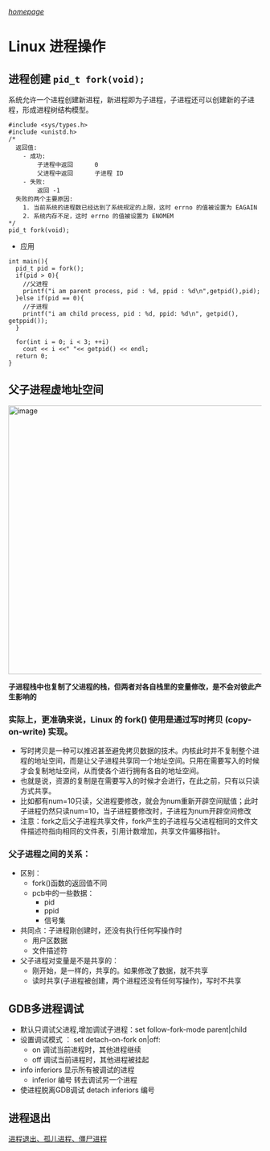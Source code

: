 _[homepage](../index.md)_
# Linux 进程操作

## 进程创建 `pid_t fork(void);`
系统允许一个进程创建新进程，新进程即为子进程，子进程还可以创建新的子进程，形成进程树结构模型。

```
#include <sys/types.h>
#include <unistd.h>
/*
  返回值:
    - 成功:
        子进程中返回      0
        父进程中返回      子进程 ID 
    - 失败:
        返回 -1
  失败的两个主要原因:
    1. 当前系统的进程数已经达到了系统规定的上限，这时 errno 的值被设置为 EAGAIN
    2. 系统内存不足，这时 errno 的值被设置为 ENOMEM
*/
pid_t fork(void);
```

- 应用

```
int main(){
  pid_t pid = fork();
  if(pid > 0){
    //父进程
    printf("i am parent process, pid : %d, ppid : %d\n",getpid(),pid);
  }else if(pid == 0){
    //子进程
    printf("i am child process, pid : %d, ppid: %d\n", getpid(), getppid());
  }
  
  for(int i = 0; i < 3; ++i)
    cout << i <<" "<< getpid() << endl;
  return 0;
}
```

## 父子进程虚地址空间

<img width="534" alt="image" src="https://user-images.githubusercontent.com/41602569/156760567-337d49d5-d037-4cc1-9c9f-90de470cc313.png">

**子进程栈中也复制了父进程的栈，但两者对各自栈里的变量修改，是不会对彼此产生影响的**

### 实际上，更准确来说，Linux 的 fork() 使用是通过写时拷贝 (copy- on-write) 实现。

- 写时拷贝是一种可以推迟甚至避免拷贝数据的技术。内核此时并不复制整个进程的地址空间，而是让父子进程共享同一个地址空间。只用在需要写入的时候才会复制地址空间，从而使各个进行拥有各自的地址空间。
- 也就是说，资源的复制是在需要写入的时候才会进行，在此之前，只有以只读方式共享。
- 比如都有num=10只读，父进程要修改，就会为num重新开辟空间赋值；此时子进程仍然只读num=10，当子进程要修改时，子进程为num开辟空间修改
- 注意：fork之后父子进程共享文件，fork产生的子进程与父进程相同的文件文件描述符指向相同的文件表，引用计数增加，共享文件偏移指针。

### 父子进程之间的关系：
- 区别：
  - fork()函数的返回值不同
  - pcb中的一些数据：
    - pid
    - ppid
    - 信号集 
- 共同点：子进程刚创建时，还没有执行任何写操作时
  - 用户区数据
  - 文件描述符
- 父子进程对变量是不是共享的：
  - 刚开始，是一样的，共享的。如果修改了数据，就不共享
  - 读时共享(子进程被创建，两个进程还没有任何写操作)，写时不共享

## GDB多进程调试

- 默认只调试父进程,增加调试子进程：set follow-fork-mode parent|child
- 设置调试模式  ： set detach-on-fork on|off:
  - on  调试当前进程时，其他进程继续
  - off 调试当前进程时，其他进程被挂起
- info inferiors 显示所有被调试的进程
  - inferior 编号 转去调试另一个进程  
- 使进程脱离GDB调试 detach inferiors 编号

## 进程退出

[进程退出、孤儿进程、僵尸进程](https://github.com/theoyjy/theojyj.github.io/files/8186173/2.7.pdf)
